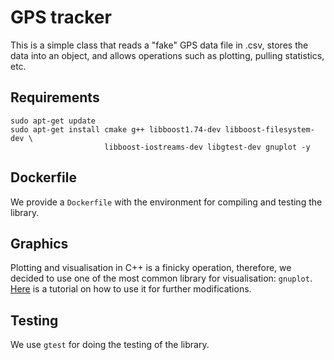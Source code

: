 # GPS tracker
This is a simple class that reads a "fake" GPS data file in .csv, stores the data into an object, and allows operations such as plotting, pulling statistics, etc.

## Requirements
```
sudo apt-get update
sudo apt-get install cmake g++ libboost1.74-dev libboost-filesystem-dev \
                     libboost-iostreams-dev libgtest-dev gnuplot -y
```

## Dockerfile
We provide a `Dockerfile` with the environment for compiling and testing the library.

## Graphics
Plotting and visualisation in C++ is a finicky operation, therefore, we decided to use one of the most common library for visualisation: `gnuplot`. [Here](http://stahlke.org/dan/gnuplot-iostream/) is a tutorial on how to use it for further modifications.

## Testing
We use `gtest` for doing the testing of the library.
